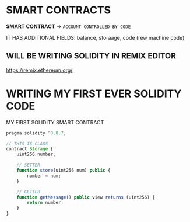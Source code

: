 # SMART CONTRACTS

**SMART CONTRACT** -> `ACCOUNT CONTROLLED BY CODE`

IT HAS ADDITIONAL FIELDS: balance, storaage, code (rew machine code)

## WILL BE WRITING SOLIDITY IN REMIX EDITOR

<https://remix.ethereum.org/>

# WRITING MY FIRST EVER SOLIDITY CODE

MY FIRST SOLIDITY SMART CONTRACT

```ts
pragma solidity ^0.8.7;

// THIS IS CLASS
contract Storage {
    uint256 number;

    // SETTER
    function store(uint256 num) public {
        number = num;
    }

    // GETTER
    function getMessage() public view returns (uint256) {
        return number;
    }
}
```
